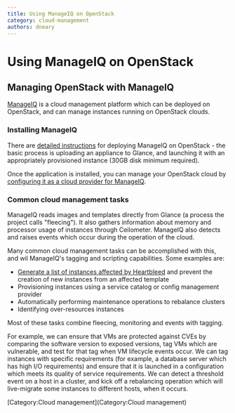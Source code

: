```yaml
---
title: Using ManageIQ on OpenStack
category: cloud-management
authors: dneary
---
```


# Using ManageIQ on OpenStack

## Managing OpenStack with ManageIQ

[ManageIQ](http://manageiq.org) is a cloud management platform which can be deployed on OpenStack, and can manage instances running on OpenStack clouds.

### Installing ManageIQ

There are [detailed instructions](http://manageiq.org/download/openstack/) for deploying ManageIQ on OpenStack - the basic process is uploading an appliance to Glance, and launching it with an appropriately provisioned instance (30GB disk minimum required).

Once the application is installed, you can manage your OpenStack cloud by [configuring it as a cloud provider for ManageIQ](http://manageiq.org/documentation/top-tasks/#add-red-hat-openstack-providers).

### Common cloud management tasks

ManageIQ reads images and templates directly from Glance (a process the project calls "fleecing"). It also gathers information about memory and processor usage of instances through Ceilometer. ManageIQ also detects and raises events which occur during the operation of the cloud.

Many common cloud management tasks can be accomplished with this, and wil ManageIQ's tagging and scripting capabilities. Some examples are:

*   [Generate a list of instances affected by Heartbleed](http://ask.manageiq.org/question/33/protecting-myself-against-openssh-and-openssl-cves/) and prevent the creation of new instances from an affected template
*   Provisioning instances using a service catalog or config management provider
*   Automatically performing maintenance operations to rebalance clusters
*   Identifying over-resources instances

Most of these tasks combine fleecing, monitoring and events with tagging.

For example, we can ensure that VMs are protected against CVEs by comparing the software version to exposed versions, tag VMs which are vulnerable, and test for that tag when VM lifecycle events occur. We can tag instances with specific requirements (for example, a database server which has high I/O requirements) and ensure that it is launched in a configuration which meets its quality of service requirements. We can detect a threshold event on a host in a cluster, and kick off a rebalancing operation which will live-migrate some instances to different hosts, when it occurs.

[Category:Cloud management](Category:Cloud management)

